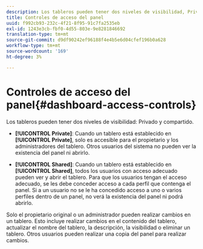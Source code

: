 ```yaml
---
description: Los tableros pueden tener dos niveles de visibilidad, Privado y Compartido.
title: Controles de acceso del panel
uuid: f992cb93-232c-4f21-8f95-91c7fa2535eb
exl-id: 1243e3cb-fbf0-4d55-803e-9e8281846692
translation-type: tm+mt
source-git-commit: d9df90242ef96188f4e4b5e6d04cfef196b0a628
workflow-type: tm+mt
source-wordcount: '169'
ht-degree: 3%

---
```


# Controles de acceso del panel{#dashboard-access-controls}

Los tableros pueden tener dos niveles de visibilidad: Privado y compartido.

* **[!UICONTROL Private]**: Cuando un tablero está establecido en  **[!UICONTROL Private]**, solo es accesible para el propietario y los administradores del tablero. Otros usuarios del sistema no pueden ver la existencia del panel ni abrirlo.

* **[!UICONTROL Shared]**: Cuando un tablero está establecido en  **[!UICONTROL Shared]**, todos los usuarios con acceso adecuado pueden ver y abrir el tablero. Para que los usuarios tengan el acceso adecuado, se les debe conceder acceso a cada perfil que contenga el panel. Si a un usuario no se le ha concedido acceso a uno o varios perfiles dentro de un panel, no verá la existencia del panel ni podrá abrirlo.

Solo el propietario original o un administrador pueden realizar cambios en un tablero. Esto incluye realizar cambios en el contenido del tablero, actualizar el nombre del tablero, la descripción, la visibilidad o eliminar un tablero. Otros usuarios pueden realizar una copia del panel para realizar cambios.
